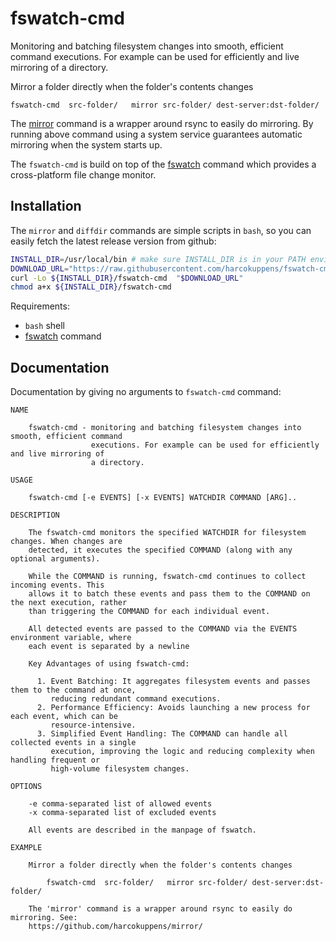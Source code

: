 # fswatch-cmd

Monitoring and batching filesystem changes into smooth, efficient command executions. For
example can be used for efficiently and live mirroring of a directory.

Mirror a folder directly when the folder's contents changes

    fswatch-cmd  src-folder/   mirror src-folder/ dest-server:dst-folder/

The [mirror](https://github.com/harcokuppens/mirror/) command is a wrapper around rsync to
easily do mirroring. By running above command using a system service guarantees automatic
mirroring when the system starts up.

The `fswatch-cmd` is build on top of the
[fswatch](https://github.com/emcrisostomo/fswatch) command which provides a cross-platform
file change monitor.

## Installation

The `mirror` and `diffdir` commands are simple scripts in `bash`, so you can easily fetch
the latest release version from github:

```bash
INSTALL_DIR=/usr/local/bin # make sure INSTALL_DIR is in your PATH environment variable
DOWNLOAD_URL="https://raw.githubusercontent.com/harcokuppens/fswatch-cmd/refs/heads/main/bin/fswatch-cmd"
curl -Lo ${INSTALL_DIR}/fswatch-cmd  "$DOWNLOAD_URL"
chmod a+x ${INSTALL_DIR}/fswatch-cmd
```

Requirements:

- `bash` shell
- [fswatch](https://github.com/emcrisostomo/fswatch) command

## Documentation

Documentation by giving no arguments to `fswatch-cmd` command:

```console
NAME

    fswatch-cmd - monitoring and batching filesystem changes into smooth, efficient command
                  executions. For example can be used for efficiently and live mirroring of
                  a directory.

USAGE

    fswatch-cmd [-e EVENTS] [-x EVENTS] WATCHDIR COMMAND [ARG]..

DESCRIPTION

    The fswatch-cmd monitors the specified WATCHDIR for filesystem changes. When changes are
    detected, it executes the specified COMMAND (along with any optional arguments).

    While the COMMAND is running, fswatch-cmd continues to collect incoming events. This
    allows it to batch these events and pass them to the COMMAND on the next execution, rather
    than triggering the COMMAND for each individual event.

    All detected events are passed to the COMMAND via the EVENTS environment variable, where
    each event is separated by a newline

    Key Advantages of using fswatch-cmd:

      1. Event Batching: It aggregates filesystem events and passes them to the command at once,
         reducing redundant command executions.
      2. Performance Efficiency: Avoids launching a new process for each event, which can be
         resource-intensive.
      3. Simplified Event Handling: The COMMAND can handle all collected events in a single
         execution, improving the logic and reducing complexity when handling frequent or
         high-volume filesystem changes.

OPTIONS

    -e comma-separated list of allowed events
    -x comma-separated list of excluded events

    All events are described in the manpage of fswatch.

EXAMPLE

    Mirror a folder directly when the folder's contents changes

        fswatch-cmd  src-folder/   mirror src-folder/ dest-server:dst-folder/

    The 'mirror' command is a wrapper around rsync to easily do mirroring. See:
    https://github.com/harcokuppens/mirror/
```
